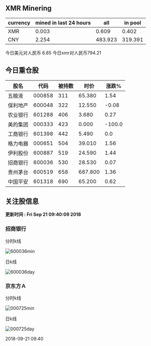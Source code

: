 ## XMR Minering

|currency|mined in last 24 hours|all|in pool|
|---|---|---|---|
|XMR|0.003|0.609|0.402|
|CNY|2.254|483.923|319.391|

今日美元对人民币 6.85	今日xmr对人民币794.21


## 今日重仓股 

|股名|代码|被持数|时价|涨跌%|
|---|---|---|---|---|
|五粮液|000858|311|65.380|1.54|
|保利地产|600048|322|12.550|-0.08|
|农业银行|601288|406|3.680|0.27|
|美的集团|000333|423|0.000|-100.0|
|工商银行|601398|442|5.490|0.0|
|格力电器|000651|504|39.010|1.56|
|伊利股份|600887|519|24.590|1.44|
|招商银行|600036|530|28.530|0.07|
|贵州茅台|600519|658|687.800|1.36|
|中国平安|601318|690|65.200|0.62|

## 关注股信息
**更新时间 : Fri Sep 21 09:40:09 2018**
### 招商银行 
分时k线

![600036min](http://image.sinajs.cn/newchart/min/n/sh600036.gif)

日k线

![600036day](http://image.sinajs.cn/newchart/daily/n/sh600036.gif)

### 京东方Ａ 
分时k线

![000725min](http://image.sinajs.cn/newchart/min/n/sz000725.gif)

日k线

![000725day](http://image.sinajs.cn/newchart/daily/n/sz000725.gif)

2018-09-21 09:40
